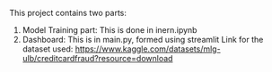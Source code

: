 This project contains two parts:
1. Model Training part: This is done in inern.ipynb
2. Dashboard: This is in main.py, formed using streamlit
Link for the dataset used:
https://www.kaggle.com/datasets/mlg-ulb/creditcardfraud?resource=download
